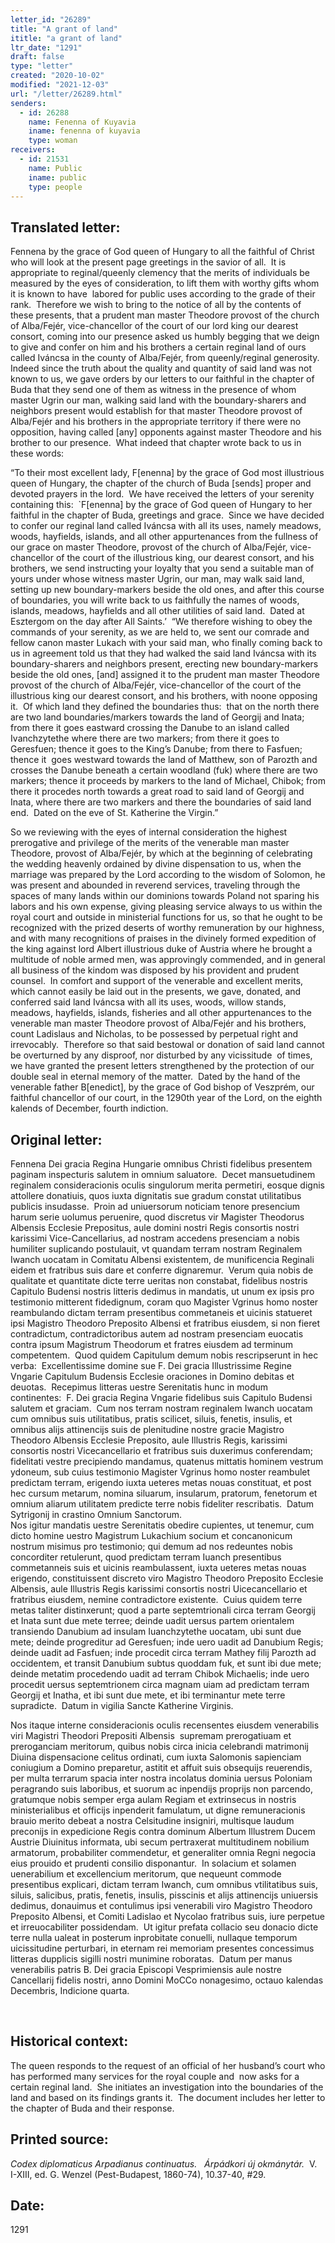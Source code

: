 ```yaml
---
letter_id: "26289"
title: "A grant of land"
ititle: "a grant of land"
ltr_date: "1291"
draft: false
type: "letter"
created: "2020-10-02"
modified: "2021-12-03"
url: "/letter/26289.html"
senders:
  - id: 26288
    name: Fenenna of Kuyavia
    iname: fenenna of kuyavia
    type: woman
receivers:
  - id: 21531
    name: Public
    iname: public
    type: people
---
```

<h2> Translated letter:</h2><p>Fennena by the grace of God queen of Hungary to all the faithful of Christ who will look at the present page greetings in the savior of all.&nbsp; It is appropriate to reginal/queenly clemency that the merits of individuals be measured by the eyes of consideration, to lift them with worthy gifts whom it is known to have&nbsp; labored for public uses according to the grade of their rank.&nbsp; Therefore we wish to bring to the notice of all by the contents of these presents, that a prudent man master Theodore provost of the church of Alba/Fejér, vice-chancellor of the court of our lord king our dearest consort, coming into our presence asked us humbly begging that we deign to give and confer on him and his brothers a certain reginal land of ours called Iváncsa in the county of Alba/Fejér, from queenly/reginal generosity.&nbsp; Indeed since the truth about the quality and quantity of said land was not known to us, we gave orders by our letters to our faithful in the chapter of Buda that they send one of them as witness in the presence of whom master Ugrin our man, walking said land with the boundary-sharers and neighbors present would establish for that master Theodore provost of Alba/Fejér and his brothers in the appropriate territory if there were no opposition, having called [any] opponents against master Theodore and his brother to our presence.&nbsp; What indeed that chapter wrote back to us in these words:</p><p>“To their most excellent lady, F[enenna] by the grace of God most illustrious queen of Hungary, the chapter of the church of Buda [sends] proper and devoted prayers in the lord.&nbsp; We have received the letters of your serenity containing this:&nbsp; `F[enenna] by the grace of God queen of Hungary to her faithful in the chapter of Buda, greetings and grace.&nbsp; Since we have decided to confer our reginal land called Iváncsa with all its uses, namely meadows, woods, hayfields, islands, and all other appurtenances from the fullness of our grace on master Theodore, provost of the church of Alba/Fejér, vice-chancellor of the court of the illustrious king, our dearest consort, and his brothers, we send instructing your loyalty that you send a suitable man of yours under whose witness master Ugrin, our man, may walk said land, setting up new boundary-markers beside the old ones, and after this course of boundaries, you will write back to us faithfully the names of woods, islands, meadows, hayfields and all other utilities of said land.&nbsp; Dated at Esztergom on the day after All Saints.’&nbsp; “We therefore wishing to obey the commands of your serenity, as we are held to, we sent our comrade and fellow canon master Lukach with your said man, who finally coming back to us in agreement told us that they had walked the said land Iváncsa with its boundary-sharers and neighbors present, erecting new boundary-markers beside the old ones, [and] assigned it to the prudent man master Theodore provost of the church of Alba/Fejér, vice-chancellor of the court of the illustrious king our dearest consort, and his brothers, with noone opposing it.&nbsp; Of which land they defined the boundaries thus:&nbsp; that on the north there are two land boundaries/markers towards the land of Georgij and Inata; from there it goes eastward crossing the Danube to an island called Ivanchzytethe where there are two markers; from there it goes to Geresfuen; thence it goes to the King’s Danube; from there to Fasfuen; thence it&nbsp; goes westward towards the land of Matthew, son of Parozth and crosses the Danube beneath a certain woodland (fuk) where there are two markers; thence it proceeds by markers to the land of Michael, Chibok; from there it procedes north towards a great road to said land of Georgij and Inata, where there are two markers and there the boundaries of said land end.&nbsp; Dated on the eve of St. Katherine the Virgin.”</p><p>So we reviewing with the eyes of internal consideration the highest prerogative and privilege of the merits of the venerable man master Theodore, provost of Alba/Fejér, by which at the beginning of celebrating the wedding heavenly ordained by divine dispensation to us, when the marriage was prepared by the Lord according to the wisdom of Solomon, he was present and abounded in reverend services, traveling through the spaces of many lands within our dominions towards Poland not sparing his labors and his own expense, giving pleasing service always to us within the royal court and outside in ministerial functions for us, so that he ought to be recognized with the prized deserts of worthy remuneration by our highness, and with many recognitions of praises in the divinely formed expedition of the king against lord Albert illustrious duke of Austria where he brought a multitude of noble armed men, was approvingly commended, and in general all business of the kindom was disposed by his provident and prudent counsel.&nbsp; In comfort and support of the venerable and excellent merits, which cannot easily be laid out in the presents, we gave, donated, and conferred said land Iváncsa with all its uses, woods, willow stands, meadows, hayfields, islands, fisheries and all other appurtenances to the venerable man master Theodore provost of Alba/Fejér and his brothers, count Ladislaus and Nicholas, to be possessed by perpetual right and irrevocably.&nbsp; Therefore so that said bestowal or donation of said land cannot be overturned by any disproof, nor disturbed by any vicissitude&nbsp; of times, we have granted the present letters strengthened by the protection of our double seal in eternal memory of the matter.&nbsp; Dated by the hand of the venerable father B[enedict], by the grace of God bishop of Veszprém, our faithful chancellor of our court, in the 1290th year of the Lord, on the eighth kalends of December, fourth indiction. &nbsp;</p><h2 class="mt-4"> Original letter:</h2><p>Fennena Dei gracia Regina Hungarie omnibus Christi fidelibus presentem paginam inspecturis salutem in omnium saluatore.&nbsp; Decet mansuetudinem reginalem consideracionis oculis singulorum merita permetiri, eosque dignis attollere donatiuis, quos iuxta dignitatis sue gradum constat utilitatibus publicis insudasse.&nbsp; Proin ad uniuersorum noticiam tenore presencium harum serie uolumus peruenire, quod discretus vir Magister Theodorus Albensis Ecclesie Prepositus, aule domini nostri Regis consortis nostri karissimi Vice-Cancellarius, ad nostram accedens presenciam a nobis humiliter suplicando postulauit, vt quandam terram nostram Reginalem Iwanch uocatam in Comitatu Albensi existentem, de munificencia Reginali eidem et fratribus suis dare et conferre dignaremur.&nbsp; Verum quia nobis de qualitate et quantitate dicte terre ueritas non constabat, fidelibus nostris Capitulo Budensi nostris litteris dedimus in mandatis, ut unum ex ipsis pro testimonio mitterent fidedignum, coram quo Magister Vgrinus homo noster reambulando dictam terram presentibus commetaneis et uicinis statueret ipsi Magistro Theodoro Preposito Albensi et fratribus eiusdem, si non fieret contradictum, contradictoribus autem ad nostram presenciam euocatis contra ipsum Magistrum Theodorum et fratres eiusdem ad terminum competentem.&nbsp; Quod quidem Capitulum demum nobis rescripserunt in hec verba:&nbsp;&nbsp;Excellentissime domine sue F. Dei gracia Illustrissime Regine Vngarie Capitulum Budensis Ecclesie oraciones in Domino debitas et deuotas.&nbsp; Recepimus litteras uestre Serenitatis hunc in modum continentes:&nbsp;&nbsp;F. Dei gracia Regina Vngarie fidelibus suis Capitulo Budensi salutem et graciam.&nbsp; Cum nos terram nostram reginalem Iwanch uocatam cum omnibus suis utilitatibus, pratis scilicet, siluis, fenetis, insulis, et omnibus alijs attinencijs suis de plenitudine nostre gracie Magistro Theodoro Albensis Ecclesie Preposito, aule Illustris Regis, karissimi consortis nostri Vicecancellario et fratribus suis duxerimus conferendam; fidelitati vestre precipiendo mandamus, quatenus mittatis hominem vestrum ydoneum, sub cuius testimonio Magister Vgrinus homo noster reambulet predictam terram, erigendo iuxta ueteres metas nouas constituat, et post hec cursum metarum, nomina siluarum, insularum, pratorum, fenetorum et omnium aliarum utilitatem predicte terre nobis fideliter rescribatis.&nbsp; Datum Sytrigonij in crastino Omnium Sanctorum.<br>Nos igitur mandatis uestre Serenitatis obedire cupientes, ut tenemur, cum dicto homine uestro Magistrum Lukachium socium et concanonicum nostrum misimus pro testimonio; qui demum ad nos redeuntes nobis concorditer retulerunt, quod predictam terram Iuanch presentibus commetanneis suis et uicinis reambulassent, iuxta ueteres metas nouas erigendo, constituissent discreto viro Magistro Theodoro Preposito Ecclesie Albensis, aule Illustris Regis karissimi consortis nostri Uicecancellario et fratribus eiusdem, nemine contradictore existente.&nbsp; Cuius quidem terre metas taliter distinxerunt; quod a parte septemtrionali circa terram Georgij et Inata sunt due mete terree; deinde uadit uersus partem orientalem transiendo Danubium ad insulam Iuanchzytethe uocatam, ubi sunt due mete; deinde progreditur ad Geresfuen; inde uero uadit ad Danubium Regis; deinde uadit ad Fasfuen; inde procedit circa terram Mathey filij Parozth ad occidentem, et transit Danubium subtus quoddam fuk, et sunt ibi due mete; deinde metatim procedendo uadit ad terram Chibok Michaelis; inde uero procedit uersus septemtrionem circa magnam uiam ad predictam terram Georgij et Inatha, et ibi sunt due mete, et ibi terminantur mete terre supradicte.&nbsp; Datum in vigilia Sancte Katherine Virginis.</p><p>Nos itaque interne consideracionis oculis recensentes eiusdem venerabilis viri Magistri Theodori Prepositi Albensis&nbsp; supremam prerogatiuam et preroganciam meritorum, quibus nobis circa inicia celebrandi matrimonij Diuina dispensacione celitus ordinati, cum iuxta Salomonis sapienciam coniugium a Domino preparetur, astitit et affuit suis obsequijs reuerendis, per multa terrarum spacia inter nostra incolatus dominia uersus Poloniam peragrando suis laboribus, et suorum ac inpendijs proprijs non parcendo, gratumque nobis semper erga aulam Regiam et extrinsecus in nostris ministerialibus et officijs inpenderit famulatum, ut digne remuneracionis brauio merito debeat a nostra Celsitudine insigniri, multisque laudum preconijs in expedicione Regis contra dominum Albertum Illustrem Ducem Austrie Diuinitus informata, ubi secum pertraxerat multitudinem nobilium armatorum, probabiliter commendetur, et generaliter omnia Regni negocia eius prouido et prudenti consilio disponantur.&nbsp; In solacium et solamen uenerabilium et excellencium meritorum, que nequeunt commode presentibus explicari, dictam terram Iwanch, cum omnibus vtilitatibus suis, siluis, salicibus, pratis, fenetis, insulis, pisscinis et alijs attinencijs uniuersis dedimus, donauimus et contulimus ipsi venerabili viro Magistro Theodoro Preposito Albensi, et Comiti Ladislao et Nycolao fratribus suis, iure perpetue et irreuocabiliter possidendam.&nbsp; Ut igitur prefata collacio seu donacio dicte terre nulla ualeat in posterum inprobitate conuelli, nullaque temporum uicissitudine perturbari, in eternam rei memoriam presentes concessimus litteras dupplicis sigilli nostri munimine roboratas.&nbsp; Datum per manus venerabilis patris B. Dei gracia Episcopi Vesprimiensis aule nostre Cancellarij fidelis nostri, anno Domini MoCCo nonagesimo, octauo kalendas Decembris, Indicione quarta.</p><p>&nbsp;</p><h2 class="mt-4"> Historical context:</h2><p>The queen responds to the request of an official of her husband’s court who has performed many services for the royal couple and&nbsp; now asks for a certain reginal land.&nbsp; She initiates an investigation into the boundaries of the land and based on its findings grants it.&nbsp; The document includes her letter to the chapter of Buda and their response.&nbsp;&nbsp;</p><h2 class="mt-4"> Printed source:</h2><p><em>Codex diplomaticus Arpadianus continuatus.&nbsp; &nbsp;Árpádkori új okmánytár.</em>&nbsp; V. I-XIII, ed. G. Wenzel (Pest-Budapest, 1860-74),&nbsp;10.37-40, #29.</p><h2 class="mt-4"> Date:</h2>1291